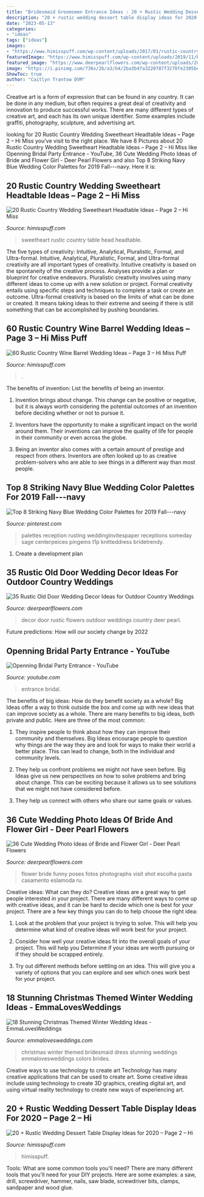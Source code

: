 ```yaml
---
title: "Bridesmaid Groomsmen Entrance Ideas : 20 + Rustic Wedding Dessert Table Display Ideas For 2020 – Page 2 – Hi"
description: "20 + rustic wedding dessert table display ideas for 2020 – page 2 – hi"
date: "2023-05-13"
categories:
- "ideas"
tags: ["ideas"]
images:
- "https://www.himisspuff.com/wp-content/uploads/2017/01/rustic-country-wine-barrle-wedding-decor-via-Photography-Booth-Photographics.jpg"
featuredImage: "https://www.himisspuff.com/wp-content/uploads/2019/11/Rustic-country-wedding-sweetheart-head-table-decoration-ideas-14.jpg"
featured_image: "https://www.deerpearlflowers.com/wp-content/uploads/2015/04/funny-wedding-photo-ideas-bride-and-flower-girl.jpg"
image: "https://i.pinimg.com/736x/2b/a3/b4/2ba3b47a3220787f3270fe2305be3b29.jpg"
ShowToc: true
author: "Caitlyn Trantow DVM"
---
```



Creative art is a form of expression that can be found in any country. It can be done in any medium, but often requires a great deal of creativity and innovation to produce successful works. There are many different types of creative art, and each has its own unique identifier. Some examples include graffiti, photography, sculpture, and advertising art.

	

		
looking for 20 Rustic Country Wedding Sweetheart Headtable Ideas – Page 2 – Hi Miss you've visit to the right place. We have 8 Pictures about 20 Rustic Country Wedding Sweetheart Headtable Ideas – Page 2 – Hi Miss like Openning Bridal Party Entrance - YouTube, 36 Cute Wedding Photo Ideas of Bride and Flower Girl - Deer Pearl Flowers and also Top 8 Striking Navy Blue Wedding Color Palettes for 2019 Fall---navy. Here it is:
		
    
## 20 Rustic Country Wedding Sweetheart Headtable Ideas – Page 2 – Hi Miss

<img loading=lazy src="https://www.himisspuff.com/wp-content/uploads/2019/11/Rustic-country-wedding-sweetheart-head-table-decoration-ideas-14.jpg" onerror="this.onerror=null;this.src='https://tse1.mm.bing.net/th?id=OIP.cxF_0bsI3OfX0B4rLP5HGAHaLH&amp;pid=15.1';" alt="20 Rustic Country Wedding Sweetheart Headtable Ideas – Page 2 – Hi Miss">

_Source: himisspuff.com_

>sweetheart rustic country table head headtable. 

	

The five types of creativity: Intuitive, Analytical, Pluralistic, Formal, and Ultra-formal.
Intuitive, Analytical, Pluralistic, Formal, and Ultra-formal creativity are all important types of creativity. Intuitive creativity is based on the spontaneity of the creative process. Analyses provide a plan or blueprint for creative endeavors. Pluralistic creativity involves using many different ideas to come up with a new solution or project. Formal creativity entails using specific steps and techniques to complete a task or create an outcome. Ultra-formal creativity is based on the limits of what can be done or created. It means taking ideas to their extreme and seeing if there is still something that can be accomplished by pushing boundaries.

    
## 60 Rustic Country Wine Barrel Wedding Ideas – Page 3 – Hi Miss Puff

<img loading=lazy src="https://www.himisspuff.com/wp-content/uploads/2017/01/rustic-country-wine-barrle-wedding-decor-via-Photography-Booth-Photographics.jpg" onerror="this.onerror=null;this.src='https://tse2.mm.bing.net/th?id=OIP.1hhyND922FkMDiIGA6HgGwHaLH&amp;pid=15.1';" alt="60 Rustic Country Wine Barrel Wedding Ideas – Page 3 – Hi Miss Puff">

_Source: himisspuff.com_

>. 

	

The benefits of invention: List the benefits of being an inventor.
1. Invention brings about change. This change can be positive or negative, but it is always worth considering the potential outcomes of an invention before deciding whether or not to pursue it.
2. Inventors have the opportunity to make a significant impact on the world around them. Their inventions can improve the quality of life for people in their community or even across the globe.

3. Being an inventor also comes with a certain amount of prestige and respect from others. Inventors are often looked up to as creative problem-solvers who are able to see things in a different way than most people.

    
## Top 8 Striking Navy Blue Wedding Color Palettes For 2019 Fall---navy

<img loading=lazy src="https://i.pinimg.com/736x/2b/a3/b4/2ba3b47a3220787f3270fe2305be3b29.jpg" onerror="this.onerror=null;this.src='https://tse1.mm.bing.net/th?id=OIP.vj9vTjT3LNJGYUoNgXFxZwHaO0&amp;pid=15.1';" alt="Top 8 Striking Navy Blue Wedding Color Palettes for 2019 Fall---navy">

_Source: pinterest.com_

>palettes reception rusting weddinginvitespaper receptions someday sage centerpeices pingems t1p knitteddress bridetrendy. 

	

1. Create a development plan 

    
## 35 Rustic Old Door Wedding Decor Ideas For Outdoor Country Weddings

<img loading=lazy src="http://www.deerpearlflowers.com/wp-content/uploads/2015/07/rustic-old-door-and-flowers-wedding-decor.jpg" onerror="this.onerror=null;this.src='https://tse4.mm.bing.net/th?id=OIP.AaK_PvWl-TYKj2I-ZCqymQHaLK&amp;pid=15.1';" alt="35 Rustic Old Door Wedding Decor Ideas for Outdoor Country Weddings">

_Source: deerpearlflowers.com_

>decor door rustic flowers outdoor weddings country deer pearl. 

	

Future predictions: How will our society change by 2022
 

    
## Openning Bridal Party Entrance - YouTube

<img loading=lazy src="https://i.ytimg.com/vi/j-ip63Mc-u8/maxresdefault.jpg" onerror="this.onerror=null;this.src='https://tse2.mm.bing.net/th?id=OIP.3JPYrAehkWm1Ls_gs4tMxgHaEK&amp;pid=15.1';" alt="Openning Bridal Party Entrance - YouTube">

_Source: youtube.com_

>entrance bridal. 

	

The benefits of big ideas: How do they benefit society as a whole?
Big Ideas offer a way to think outside the box and come up with new ideas that can improve society as a whole. There are many benefits to big ideas, both private and public. Here are three of the most common: 
1) They inspire people to think about how they can improve their community and themselves. Big Ideas encourage people to question why things are the way they are and look for ways to make their world a better place. This can lead to change, both in the individual and community levels.

2) They help us confront problems we might not have seen before. Big Ideas give us new perspectives on how to solve problems and bring about change. This can be exciting because it allows us to see solutions that we might not have considered before.

3) They help us connect with others who share our same goals or values.

    
## 36 Cute Wedding Photo Ideas Of Bride And Flower Girl - Deer Pearl Flowers

<img loading=lazy src="https://www.deerpearlflowers.com/wp-content/uploads/2015/04/funny-wedding-photo-ideas-bride-and-flower-girl.jpg" onerror="this.onerror=null;this.src='https://tse2.mm.bing.net/th?id=OIP.YZD9a2KaGhBmrf0xx_HqaQHaL2&amp;pid=15.1';" alt="36 Cute Wedding Photo Ideas of Bride and Flower Girl - Deer Pearl Flowers">

_Source: deerpearlflowers.com_

>flower bride funny poses fotos photographs visit shot escolha pasta casamento eslamoda ru. 

	

Creative ideas: What can they do?
Creative ideas are a great way to get people interested in your project. There are many different ways to come up with creative ideas, and it can be hard to decide which one is best for your project. There are a few key things you can do to help choose the right idea:
1. Look at the problem that your project is trying to solve. This will help you determine what kind of creative ideas will work best for your project.

2. Consider how well your creative ideas fit into the overall goals of your project. This will help you Determine if your ideas are worth pursuing or if they should be scrapped entirely.

3. Try out different methods before settling on an idea. This will give you a variety of options that you can explore and see which ones work best for your project.


    
## 18 Stunning Christmas Themed Winter Wedding Ideas - EmmaLovesWeddings

<img loading=lazy src="http://emmalovesweddings.com/wp-content/uploads/2017/11/red-and-green-bridesmaid-dress-ideas.jpg" onerror="this.onerror=null;this.src='https://tse4.mm.bing.net/th?id=OIP.thTJiJBF554a-JFTzwAAnAHaLH&amp;pid=15.1';" alt="18 Stunning Christmas Themed Winter Wedding Ideas - EmmaLovesWeddings">

_Source: emmalovesweddings.com_

>christmas winter themed bridesmaid dress stunning weddings emmalovesweddings colors brides. 

	

Creative ways to use technology to create art
Technology has many creative applications that can be used to create art. Some creative ideas include using technology to create 3D graphics, creating digital art, and using virtual reality technology to create new ways of experiencing art.

    
## 20 + Rustic Wedding Dessert Table Display Ideas For 2020 – Page 2 – Hi

<img loading=lazy src="https://www.himisspuff.com/wp-content/uploads/2020/01/Rustic-sweet-wedding-dessert-display-and-table-ideas-14.jpg" onerror="this.onerror=null;this.src='https://tse3.mm.bing.net/th?id=OIP.7IOBRgXR17lLyKezpcU9aAHaLH&amp;pid=15.1';" alt="20 + Rustic Wedding Dessert Table Display Ideas for 2020 – Page 2 – Hi">

_Source: himisspuff.com_

>himisspuff. 

	

Tools: What are some common tools you'll need?
There are many different tools that you'll need for your DIY projects. Here are some examples: a saw, drill, screwdriver, hammer, nails, saw blade, screwdriver bits, clamps, sandpaper and wood glue.

